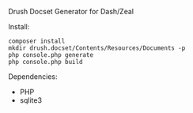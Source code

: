 Drush Docset Generator for Dash/Zeal

Install:

    composer install
    mkdir drush.docset/Contents/Resources/Documents -p
    php console.php generate
    php console.php build

Dependencies:

* PHP
* sqlite3
